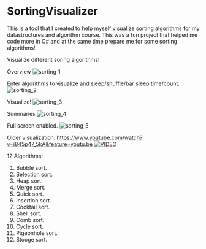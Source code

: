 # SortingVisualizer
This is a tool that I created to help myself visualize sorting algorithms for my datastructures and algorithm course. This was a fun project that helped me code more in C# and at the same time prepare me for some sorting algorithms!

Visualize different soring algorithms!

Overview
![sorting_1](https://user-images.githubusercontent.com/60555651/116021604-d10bce00-a648-11eb-8a5d-e87336f8879f.PNG)

Enter algorithms to visualize and sleep/shuffle/bar sleep time/count.
![sorting_2](https://user-images.githubusercontent.com/60555651/116021653-e7198e80-a648-11eb-9e6a-82261015dd04.PNG)

Visualize!
![sorting_3](https://user-images.githubusercontent.com/60555651/116021654-e7198e80-a648-11eb-9010-78759c2428fd.PNG)

Summaries
![sorting_4](https://user-images.githubusercontent.com/60555651/116021657-e8e35200-a648-11eb-935c-a6f2e217ea48.PNG)

Full screen enabled.
![sorting_5](https://user-images.githubusercontent.com/60555651/116021942-8474c280-a649-11eb-88d5-e17ce00fa8f8.PNG)

Older visualization.
https://www.youtube.com/watch?v=i845p47_5kA&feature=youtu.be
[![VIDEO](https://user-images.githubusercontent.com/60555651/88487454-8eb44400-cf85-11ea-87e5-462f930cf6e4.PNG)](https://www.youtube.com/watch?v=i845p47_5kA&feature=youtu.be)

12 Algorithms:
1. Bubble sort.
2. Selection sort.
3. Heap sort.
4. Merge sort.
5. Quick sort.
6. Insertion sort.
7. Cocktail sort.
8. Shell sort.
9. Comb sort.
10. Cycle sort.
11. Pigeonhole sort.
12. Stooge sort.
